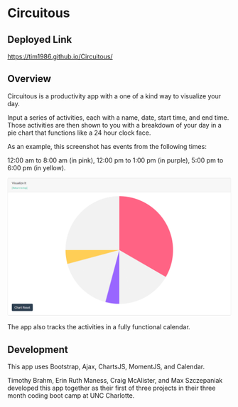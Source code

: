 # Circuitous

## Deployed Link

https://tim1986.github.io/Circuitous/

## Overview

Circuitous is a productivity app with a one of a kind way to visualize your day.

Input a series of activities, each with a name, date, start time, and end time. Those activities are then shown to you with a breakdown of your day in a pie chart that functions like a 24 hour clock face.

As an example, this screenshot has events from the following times:

12:00 am to 8:00 am (in pink), 12:00 pm to 1:00 pm (in purple), 5:00 pm to 6:00 pm (in yellow).

![First Screenshot](/chart-screenshot.png)

The app also tracks the activities in a fully functional calendar.

## Development

This app uses Bootstrap, Ajax, ChartsJS, MomentJS, and Calendar.

Timothy Brahm, Erin Ruth Maness, Craig McAlister, and Max Szczepaniak developed this app together as their first of three projects in their three month coding boot camp at UNC Charlotte.